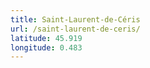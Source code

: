```yaml
---
title: Saint-Laurent-de-Céris
url: /saint-laurent-de-ceris/
latitude: 45.919
longitude: 0.483
---
```

